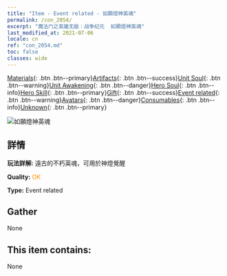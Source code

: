 ```yaml
---
title: "Item - Event related - 如願燈神英魂"
permalink: /con_2054/
excerpt: "魔法门之英雄无敌：战争纪元  如願燈神英魂"
last_modified_at: 2021-07-06
locale: cn
ref: "con_2054.md"
toc: false
classes: wide
---
```

 [Materials](/ItemsCN/){: .btn .btn--primary}[Artifacts](/ItemsCN/Artifacts/){: .btn .btn--success}[Unit Soul](/ItemsCN/UnitSoul/){: .btn .btn--warning}[Unit Awakening](/ItemsCN/UnitAwakening/){: .btn .btn--danger}[Hero Soul](/ItemsCN/HeroSoul/){: .btn .btn--info}[Hero Skill](/ItemsCN/HeroSkill/){: .btn .btn--primary}[Gift](/ItemsCN/Gift/){: .btn .btn--success}[Event related](/ItemsCN/Events/){: .btn .btn--warning}[Avatars](/ItemsCN/Avatars/){: .btn .btn--danger}[Consumables](/ItemsCN/Consumables/){: .btn .btn--info}[Unknown](/ItemsCN/Unknown/){: .btn .btn--primary}

 ![如願燈神英魂](/images/t/juexing_605.jpg)

## 詳情
 **玩法詳解:** 遠古的不朽英魂，可用於神燈覺醒

 **Quality:** <span style="color: #FF8C00">OK</span>

 **Type:** Event related

## Gather

  None

## This item contains:

  None

